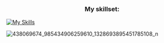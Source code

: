 <h3 align="center">My skillset:</h3>

[![My Skills](https://skillicons.dev/icons?i=supabase,flutter,nextjs,postgres,dart,ts,js,deno,github,githubactions,docker,postman)](https://skillicons.dev)

<!--- ![programming](https://github.com/Tananga/Tananga/assets/44244477/39fd7eaa-df08-4208-b81b-74503f01113a) -->
![438069674_985434906259610_1328693895451785108_n](https://github.com/Tananga/Tananga/assets/44244477/8659ec1c-508b-4143-ba28-40ba68236ddc)
